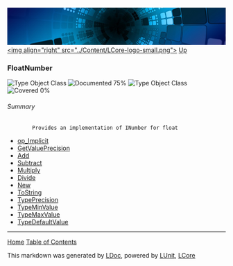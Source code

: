 ![](../Content/LCore-banner-small.png "")
[&lt;img align=&quot;right&quot; src=&quot;../Content/LCore-logo-small.png&quot;&gt;](../../README.md)
[Up](../L.md)

### FloatNumber
![Type Object Class](http://b.repl.ca/v1/Type-Object%20Class-lightgrey.png "") ![Documented 75%](http://b.repl.ca/v1/Documented-75%25-green.png "")
![Type Object Class](http://b.repl.ca/v1/Type-Object%20Class-lightgrey.png "") ![Covered 0%](http://b.repl.ca/v1/Covered-0%25-red.png "")

###### Summary

            Provides an implementation of INumber for float
            
 - [op_Implicit](FloatNumber_op_Implicit.md)
 - [GetValuePrecision](FloatNumber_GetValuePrecision.md)
 - [Add](FloatNumber_Add.md)
 - [Subtract](FloatNumber_Subtract.md)
 - [Multiply](FloatNumber_Multiply.md)
 - [Divide](FloatNumber_Divide.md)
 - [New](FloatNumber_New.md)
 - [ToString](FloatNumber_ToString.md)
 - [TypePrecision](FloatNumber_TypePrecision.md)
 - [TypeMinValue](FloatNumber_TypeMinValue.md)
 - [TypeMaxValue](FloatNumber_TypeMaxValue.md)
 - [TypeDefaultValue](FloatNumber_TypeDefaultValue.md)



---

[Home](../../README.md) [Table of Contents](../../TableOfContents.md)

This markdown was generated by [LDoc](https://github.com/CodeSingularity/LDoc), powered by [LUnit](https://github.com/CodeSingularity/LUnit), [LCore](https://github.com/CodeSingularity/LCore)

